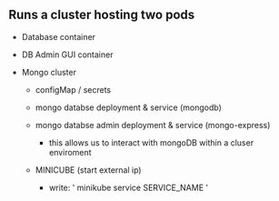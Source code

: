 ## Runs a cluster hosting two pods
- Database container
- DB Admin GUI container

- Mongo cluster
    - configMap / secrets
    - mongo databse deployment & service (mongodb)
    - mongo databse admin deployment & service (mongo-express)

        - this allows us to interact with mongoDB within a cluser enviroment
        
        
    - MINICUBE (start external ip)
        - write: ' minikube service SERVICE_NAME '
        

